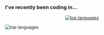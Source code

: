 ### I've recently been coding in...
<p align="center">
  <a href="https://github.com/anuraghazra/github-readme-stats">
    <img src="https://github-readme-stats.vercel.app/api/top-langs/?username=sijirama&&show_icons=true&hide_title=true&theme=radical&layout=compact&hide_border=true&border_radius=30&langs_count=15&exclude_repo=Analyseroom&hide=dart,html,css,shell,jupyter%20Notebook,Cython,Perl,Handlebars" alt="top languages"/>
  </a>
</p>

<img src="https://wakatime.com/badge/user/5853dff2-2b5d-4627-8bb6-43b3464677d9.svg" alt="top languages"/>

